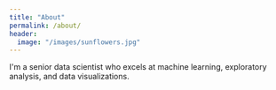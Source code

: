 ```yaml
---
title: "About"
permalink: /about/
header:
  image: "/images/sunflowers.jpg"
---
```


I'm a senior data scientist who excels at machine learning, exploratory analysis, and data visualizations.
